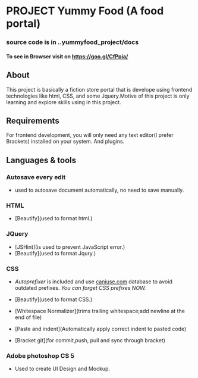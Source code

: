 # PROJECT Yummy Food (A food portal)
### source code is in ..yummyfood_project/docs
#### To see in Browser visit on https://goo.gl/CfPpia/

## About
This project is basically a fiction store portal that is develope using frontend technologies like html,
CSS, and some Jquery.Motive of this project is only learning and explore skills using in this project.


## Requirements

For frontend development, you will only need any text editor(I prefer Brackets) installed on your system.
And plugins.

## Languages & tools

### Autosave every edit

- used to autosave document automatically, no need to save manually.

### HTML

- [Beautify](used to format html.)

### JQuery

- [JSHint](is used to prevent JavaScript error.)
- [Beautify](used to format Jqury.)


### CSS

- _Autoprefixer_ is included and use [caniuse.com](http://caniuse.com/) database to avoid outdated prefixes. _You can forget CSS prefixes NOW._

- [Beautify](used to format CSS.)

- [Whitespace Normalizer](trims trailing whitespace;add newline at the end of file)

- [Paste and indent](Automatically apply correct indent to pasted code)

- [Bracket git](for commit,push, pull and sync through bracket)

### Adobe photoshop CS 5

- Used to create UI Design and Mockup.

